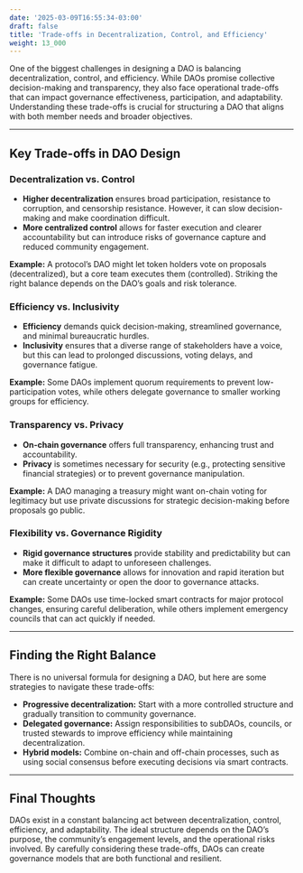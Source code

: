 ```yaml
---
date: '2025-03-09T16:55:34-03:00'
draft: false
title: 'Trade-offs in Decentralization, Control, and Efficiency'
weight: 13_000
---
```


One of the biggest challenges in designing a DAO is balancing decentralization, control, and efficiency. While DAOs promise collective decision-making and transparency, they also face operational trade-offs that can impact governance effectiveness, participation, and adaptability. Understanding these trade-offs is crucial for structuring a DAO that aligns with both member needs and broader objectives.  

---

## Key Trade-offs in DAO Design  

### **Decentralization vs. Control**  
- **Higher decentralization** ensures broad participation, resistance to corruption, and censorship resistance. However, it can slow decision-making and make coordination difficult.  
- **More centralized control** allows for faster execution and clearer accountability but can introduce risks of governance capture and reduced community engagement.  

**Example:** A protocol’s DAO might let token holders vote on proposals (decentralized), but a core team executes them (controlled). Striking the right balance depends on the DAO’s goals and risk tolerance.  

### **Efficiency vs. Inclusivity**  
- **Efficiency** demands quick decision-making, streamlined governance, and minimal bureaucratic hurdles.  
- **Inclusivity** ensures that a diverse range of stakeholders have a voice, but this can lead to prolonged discussions, voting delays, and governance fatigue.  

**Example:** Some DAOs implement quorum requirements to prevent low-participation votes, while others delegate governance to smaller working groups for efficiency.  

### **Transparency vs. Privacy**  
- **On-chain governance** offers full transparency, enhancing trust and accountability.  
- **Privacy** is sometimes necessary for security (e.g., protecting sensitive financial strategies) or to prevent governance manipulation.  

**Example:** A DAO managing a treasury might want on-chain voting for legitimacy but use private discussions for strategic decision-making before proposals go public.  

### **Flexibility vs. Governance Rigidity**  
- **Rigid governance structures** provide stability and predictability but can make it difficult to adapt to unforeseen challenges.  
- **More flexible governance** allows for innovation and rapid iteration but can create uncertainty or open the door to governance attacks.  

**Example:** Some DAOs use time-locked smart contracts for major protocol changes, ensuring careful deliberation, while others implement emergency councils that can act quickly if needed.  

---

## Finding the Right Balance  
There is no universal formula for designing a DAO, but here are some strategies to navigate these trade-offs:  
- **Progressive decentralization:** Start with a more controlled structure and gradually transition to community governance.  
- **Delegated governance:** Assign responsibilities to subDAOs, councils, or trusted stewards to improve efficiency while maintaining decentralization.  
- **Hybrid models:** Combine on-chain and off-chain processes, such as using social consensus before executing decisions via smart contracts.  

---

## Final Thoughts  
DAOs exist in a constant balancing act between decentralization, control, efficiency, and adaptability. The ideal structure depends on the DAO’s purpose, the community’s engagement levels, and the operational risks involved. By carefully considering these trade-offs, DAOs can create governance models that are both functional and resilient.  

